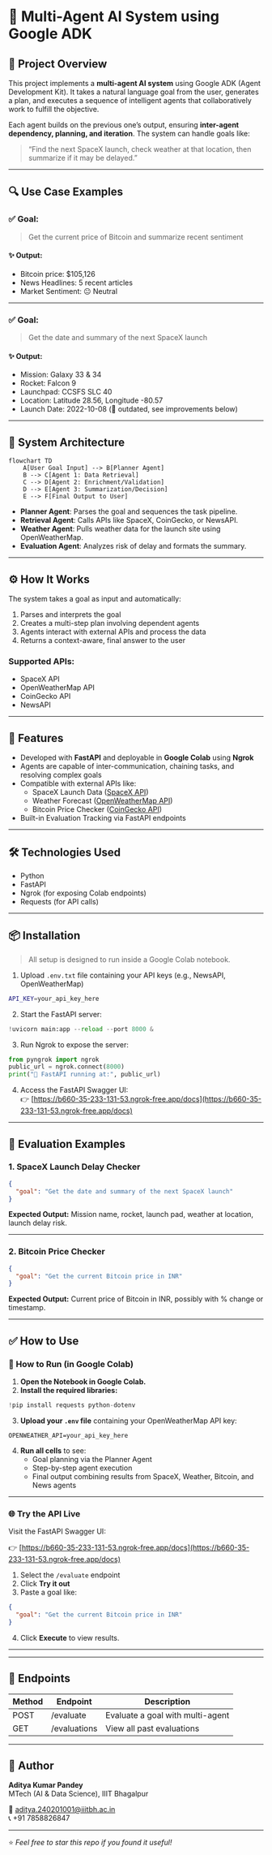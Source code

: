 # 🚀 Multi-Agent AI System using Google ADK

## 📌 Project Overview

This project implements a **multi-agent AI system** using Google ADK (Agent Development Kit). It takes a natural language goal from the user, generates a plan, and executes a sequence of intelligent agents that collaboratively work to fulfill the objective.

Each agent builds on the previous one’s output, ensuring **inter-agent dependency, planning, and iteration**. The system can handle goals like:

> “Find the next SpaceX launch, check weather at that location, then summarize if it may be delayed.”

---

## 🔍 Use Case Examples

### ✅ Goal:
> Get the current price of Bitcoin and summarize recent sentiment

#### ✨ Output:
- Bitcoin price: $105,126  
- News Headlines: 5 recent articles  
- Market Sentiment: 😐 Neutral

---

### ✅ Goal:
> Get the date and summary of the next SpaceX launch

#### ✨ Output:
- Mission: Galaxy 33 & 34  
- Rocket: Falcon 9  
- Launchpad: CCSFS SLC 40  
- Location: Latitude 28.56, Longitude -80.57  
- Launch Date: 2022-10-08 (🔁 outdated, see improvements below)

---

## 🧠 System Architecture

```mermaid
flowchart TD
    A[User Goal Input] --> B[Planner Agent]
    B --> C[Agent 1: Data Retrieval]
    C --> D[Agent 2: Enrichment/Validation]
    D --> E[Agent 3: Summarization/Decision]
    E --> F[Final Output to User]
```

- **Planner Agent**: Parses the goal and sequences the task pipeline.  
- **Retrieval Agent**: Calls APIs like SpaceX, CoinGecko, or NewsAPI.  
- **Weather Agent**: Pulls weather data for the launch site using OpenWeatherMap.  
- **Evaluation Agent**: Analyzes risk of delay and formats the summary.

---

## ⚙️ How It Works

The system takes a goal as input and automatically:

1. Parses and interprets the goal  
2. Creates a multi-step plan involving dependent agents  
3. Agents interact with external APIs and process the data  
4. Returns a context-aware, final answer to the user  

### Supported APIs:
- SpaceX API  
- OpenWeatherMap API  
- CoinGecko API  
- NewsAPI  

---

## 🌟 Features

- Developed with **FastAPI** and deployable in **Google Colab** using **Ngrok**  
- Agents are capable of inter-communication, chaining tasks, and resolving complex goals  
- Compatible with external APIs like:
  - SpaceX Launch Data ([SpaceX API](https://github.com/r-spacex/SpaceX-API))  
  - Weather Forecast ([OpenWeatherMap API](https://openweathermap.org/api))  
  - Bitcoin Price Checker ([CoinGecko API](https://www.coingecko.com/))  
- Built-in Evaluation Tracking via FastAPI endpoints  

---

## 🛠 Technologies Used

- Python  
- FastAPI  
- Ngrok (for exposing Colab endpoints)  
- Requests (for API calls)  

---

## 📦 Installation

> All setup is designed to run inside a Google Colab notebook.

1. Upload `.env.txt` file containing your API keys (e.g., NewsAPI, OpenWeatherMap)

```bash
API_KEY=your_api_key_here
```

2. Start the FastAPI server:

```python
!uvicorn main:app --reload --port 8000 &
```

3. Run Ngrok to expose the server:

```python
from pyngrok import ngrok
public_url = ngrok.connect(8000)
print("🚀 FastAPI running at:", public_url)
```

4. Access the FastAPI Swagger UI:  
👉 [https://b660-35-233-131-53.ngrok-free.app/docs](https://b660-35-233-131-53.ngrok-free.app/docs)

---

## 🧪 Evaluation Examples

### 1. SpaceX Launch Delay Checker

```json
{
  "goal": "Get the date and summary of the next SpaceX launch"
}
```

**Expected Output:** Mission name, rocket, launch pad, weather at location, launch delay risk.

---

### 2. Bitcoin Price Checker

```json
{
  "goal": "Get the current Bitcoin price in INR"
}
```

**Expected Output:** Current price of Bitcoin in INR, possibly with % change or timestamp.

---

## ✅ How to Use

### 🚀 How to Run (in Google Colab)

1. **Open the Notebook in Google Colab.**
2. **Install the required libraries:**

```python
!pip install requests python-dotenv
```

3. **Upload your `.env` file** containing your OpenWeatherMap API key:

```env
OPENWEATHER_API=your_api_key_here
```

4. **Run all cells** to see:
   - Goal planning via the Planner Agent  
   - Step-by-step agent execution  
   - Final output combining results from SpaceX, Weather, Bitcoin, and News agents  

---

### 🌐 Try the API Live

Visit the FastAPI Swagger UI:

👉 [https://b660-35-233-131-53.ngrok-free.app/docs](https://b660-35-233-131-53.ngrok-free.app/docs)

1. Select the `/evaluate` endpoint  
2. Click **Try it out**  
3. Paste a goal like:

```json
{
  "goal": "Get the current Bitcoin price in INR"
}
```

4. Click **Execute** to view results.

---

---

## 📂 Endpoints

| Method | Endpoint     | Description                      |
|--------|--------------|----------------------------------|
| POST   | /evaluate    | Evaluate a goal with multi-agent |
| GET    | /evaluations | View all past evaluations        |

---

## 👤 Author

**Aditya Kumar Pandey**  
MTech (AI & Data Science), IIIT Bhagalpur  

📧 [aditya.240201001@iiitbh.ac.in](mailto:aditya.240201001@iiitbh.ac.in)  
📞 +91 7858826847

---

⭐️ *Feel free to star this repo if you found it useful!*
